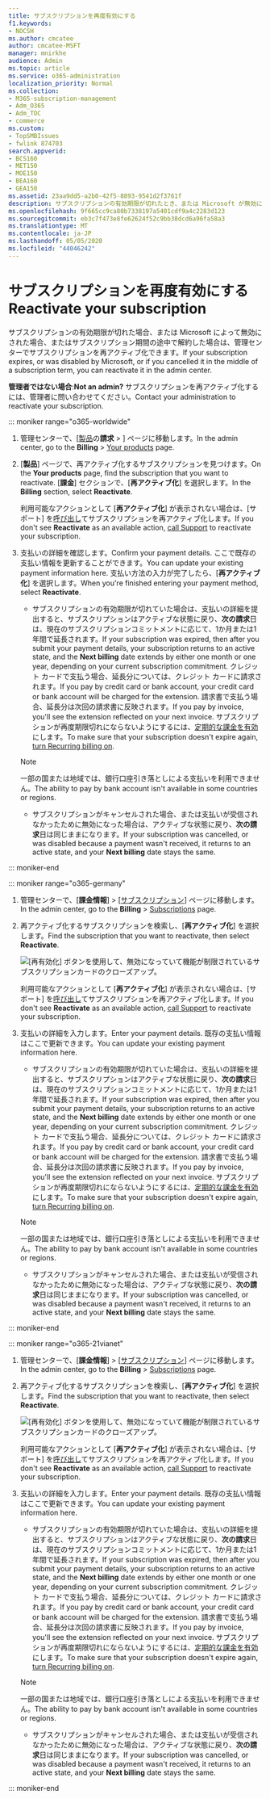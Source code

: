 ```yaml
---
title: サブスクリプションを再度有効にする
f1.keywords:
- NOCSH
ms.author: cmcatee
author: cmcatee-MSFT
manager: mnirkhe
audience: Admin
ms.topic: article
ms.service: o365-administration
localization_priority: Normal
ms.collection:
- M365-subscription-management
- Adm_O365
- Adm_TOC
- commerce
ms.custom:
- TopSMBIssues
- fwlink 874703
search.appverid:
- BCS160
- MET150
- MOE150
- BEA160
- GEA150
ms.assetid: 23aa9dd5-a2b0-42f5-8893-9541d2f3761f
description: サブスクリプションの有効期限が切れたとき、または Microsoft が無効にされた場合、または途中でキャンセルした場合に、サブスクリプションを再アクティブ化する方法について説明します。
ms.openlocfilehash: 9f665cc9ca80b7338197a5401cdf9a4c2283d123
ms.sourcegitcommit: eb3c7f473e8fe62624f52c9bb38dcd6a96fa58a3
ms.translationtype: MT
ms.contentlocale: ja-JP
ms.lasthandoff: 05/05/2020
ms.locfileid: "44046242"
---
```

# <a name="reactivate-your-subscription"></a><span data-ttu-id="6505d-103">サブスクリプションを再度有効にする</span><span class="sxs-lookup"><span data-stu-id="6505d-103">Reactivate your subscription</span></span>

<span data-ttu-id="6505d-104">サブスクリプションの有効期限が切れた場合、または Microsoft によって無効にされた場合、またはサブスクリプション期間の途中で解約した場合は、管理センターでサブスクリプションを再アクティブ化できます。</span><span class="sxs-lookup"><span data-stu-id="6505d-104">If your subscription expires, or was disabled by Microsoft, or if you cancelled it in the middle of a subscription term, you can reactivate it in the admin center.</span></span>
  
 <span data-ttu-id="6505d-105">**管理者ではない場合**:</span><span class="sxs-lookup"><span data-stu-id="6505d-105">**Not an admin?**</span></span> <span data-ttu-id="6505d-106">サブスクリプションを再アクティブ化するには、管理者に問い合わせてください。</span><span class="sxs-lookup"><span data-stu-id="6505d-106">Contact your administration to reactivate your subscription.</span></span>

::: moniker range="o365-worldwide"

1. <span data-ttu-id="6505d-107">管理センターで、[<a href="https://go.microsoft.com/fwlink/p/?linkid=842054" target="_blank">製品</a>の**請求** \> ] ページに移動します。</span><span class="sxs-lookup"><span data-stu-id="6505d-107">In the admin center, go to the **Billing** \> <a href="https://go.microsoft.com/fwlink/p/?linkid=842054" target="_blank">Your products</a> page.</span></span>

2. <span data-ttu-id="6505d-108">[**製品**] ページで、再アクティブ化するサブスクリプションを見つけます。</span><span class="sxs-lookup"><span data-stu-id="6505d-108">On the **Your products** page, find the subscription that you want to reactivate.</span></span> <span data-ttu-id="6505d-109">[**課金**] セクションで、[**再アクティブ化**] を選択します。</span><span class="sxs-lookup"><span data-stu-id="6505d-109">In the **Billing** section, select **Reactivate**.</span></span>
  
    <span data-ttu-id="6505d-110">利用可能なアクションとして [**再アクティブ化**] が表示されない場合は、[サポート] を[呼び出し](../../admin/contact-support-for-business-products.md)てサブスクリプションを再アクティブ化します。</span><span class="sxs-lookup"><span data-stu-id="6505d-110">If you don't see **Reactivate** as an available action, [call Support](../../admin/contact-support-for-business-products.md) to reactivate your subscription.</span></span>

3. <span data-ttu-id="6505d-111">支払いの詳細を確認します。</span><span class="sxs-lookup"><span data-stu-id="6505d-111">Confirm your payment details.</span></span> <span data-ttu-id="6505d-112">ここで既存の支払い情報を更新することができます。</span><span class="sxs-lookup"><span data-stu-id="6505d-112">You can update your existing payment information here.</span></span> <span data-ttu-id="6505d-113">支払い方法の入力が完了したら、[**再アクティブ化**] を選択します。</span><span class="sxs-lookup"><span data-stu-id="6505d-113">When you're finished entering your payment method, select **Reactivate**.</span></span>

      - <span data-ttu-id="6505d-114">サブスクリプションの有効期限が切れていた場合は、支払いの詳細を提出すると、サブスクリプションはアクティブな状態に戻り、**次の請求**日は、現在のサブスクリプションコミットメントに応じて、1か月または1年間で延長されます。</span><span class="sxs-lookup"><span data-stu-id="6505d-114">If your subscription was expired, then after you submit your payment details, your subscription returns to an active state, and the **Next billing** date extends by either one month or one year, depending on your current subscription commitment.</span></span> <span data-ttu-id="6505d-115">クレジット カードで支払う場合、延長分については、クレジット カードに請求されます。</span><span class="sxs-lookup"><span data-stu-id="6505d-115">If you pay by credit card or bank account, your credit card or bank account will be charged for the extension.</span></span> <span data-ttu-id="6505d-116">請求書で支払う場合、延長分は次回の請求書に反映されます。</span><span class="sxs-lookup"><span data-stu-id="6505d-116">If you pay by invoice, you'll see the extension reflected on your next invoice.</span></span> <span data-ttu-id="6505d-117">サブスクリプションが再度期限切れにならないようにするには、[定期的な課金を有効](renew-your-subscription.md#turn-recurring-billing-off-or-on)にします。</span><span class="sxs-lookup"><span data-stu-id="6505d-117">To make sure that your subscription doesn't expire again, [turn Recurring billing on](renew-your-subscription.md#turn-recurring-billing-off-or-on).</span></span>

    > [!NOTE]
    > <span data-ttu-id="6505d-118">一部の国または地域では、銀行口座引き落としによる支払いを利用できません。</span><span class="sxs-lookup"><span data-stu-id="6505d-118">The ability to pay by bank account isn't available in some countries or regions.</span></span>
  
      - <span data-ttu-id="6505d-119">サブスクリプションがキャンセルされた場合、または支払いが受信されなかったために無効になった場合は、アクティブな状態に戻り、**次の請求**日は同じままになります。</span><span class="sxs-lookup"><span data-stu-id="6505d-119">If your subscription was cancelled, or was disabled because a payment wasn't received, it returns to an active state, and your **Next billing** date stays the same.</span></span>

::: moniker-end

::: moniker range="o365-germany"
  
1. <span data-ttu-id="6505d-120">管理センターで、[**課金情報**] \> [<a href="https://go.microsoft.com/fwlink/p/?linkid=847745" target="_blank">サブスクリプション</a>] ページに移動します。</span><span class="sxs-lookup"><span data-stu-id="6505d-120">In the admin center, go to the **Billing** \> <a href="https://go.microsoft.com/fwlink/p/?linkid=847745" target="_blank">Subscriptions</a> page.</span></span>

2. <span data-ttu-id="6505d-121">再アクティブ化するサブスクリプションを検索し、[**再アクティブ化**] を選択します。</span><span class="sxs-lookup"><span data-stu-id="6505d-121">Find the subscription that you want to reactivate, then select **Reactivate**.</span></span>

    ![[再有効化] ボタンを使用して、無効になっていて機能が制限されているサブスクリプションカードのクローズアップ。](../../media/4042c2c7-48d3-4add-963f-42f9fbcede07.png)
  
    <span data-ttu-id="6505d-123">利用可能なアクションとして [**再アクティブ化**] が表示されない場合は、[サポート] を[呼び出し](../../admin/contact-support-for-business-products.md)てサブスクリプションを再アクティブ化します。</span><span class="sxs-lookup"><span data-stu-id="6505d-123">If you don't see **Reactivate** as an available action, [call Support](../../admin/contact-support-for-business-products.md) to reactivate your subscription.</span></span>

3. <span data-ttu-id="6505d-124">支払いの詳細を入力します。</span><span class="sxs-lookup"><span data-stu-id="6505d-124">Enter your payment details.</span></span> <span data-ttu-id="6505d-125">既存の支払い情報はここで更新できます。</span><span class="sxs-lookup"><span data-stu-id="6505d-125">You can update your existing payment information here.</span></span>

      - <span data-ttu-id="6505d-126">サブスクリプションの有効期限が切れていた場合は、支払いの詳細を提出すると、サブスクリプションはアクティブな状態に戻り、**次の請求**日は、現在のサブスクリプションコミットメントに応じて、1か月または1年間で延長されます。</span><span class="sxs-lookup"><span data-stu-id="6505d-126">If your subscription was expired, then after you submit your payment details, your subscription returns to an active state, and the **Next billing** date extends by either one month or one year, depending on your current subscription commitment.</span></span> <span data-ttu-id="6505d-127">クレジット カードで支払う場合、延長分については、クレジット カードに請求されます。</span><span class="sxs-lookup"><span data-stu-id="6505d-127">If you pay by credit card or bank account, your credit card or bank account will be charged for the extension.</span></span> <span data-ttu-id="6505d-128">請求書で支払う場合、延長分は次回の請求書に反映されます。</span><span class="sxs-lookup"><span data-stu-id="6505d-128">If you pay by invoice, you'll see the extension reflected on your next invoice.</span></span> <span data-ttu-id="6505d-129">サブスクリプションが再度期限切れにならないようにするには、[定期的な課金を有効](renew-your-subscription.md#turn-recurring-billing-off-or-on)にします。</span><span class="sxs-lookup"><span data-stu-id="6505d-129">To make sure that your subscription doesn't expire again, [turn Recurring billing on](renew-your-subscription.md#turn-recurring-billing-off-or-on).</span></span>

    > [!NOTE]
    > <span data-ttu-id="6505d-130">一部の国または地域では、銀行口座引き落としによる支払いを利用できません。</span><span class="sxs-lookup"><span data-stu-id="6505d-130">The ability to pay by bank account isn't available in some countries or regions.</span></span>
  
      - <span data-ttu-id="6505d-131">サブスクリプションがキャンセルされた場合、または支払いが受信されなかったために無効になった場合は、アクティブな状態に戻り、**次の請求**日は同じままになります。</span><span class="sxs-lookup"><span data-stu-id="6505d-131">If your subscription was cancelled, or was disabled because a payment wasn't received, it returns to an active state, and your **Next billing** date stays the same.</span></span>

::: moniker-end

::: moniker range="o365-21vianet"
  
1. <span data-ttu-id="6505d-132">管理センターで、[**課金情報**] \> [<a href="https://go.microsoft.com/fwlink/p/?linkid=850626" target="_blank">サブスクリプション</a>] ページに移動します。</span><span class="sxs-lookup"><span data-stu-id="6505d-132">In the admin center, go to the **Billing** \> <a href="https://go.microsoft.com/fwlink/p/?linkid=850626" target="_blank">Subscriptions</a> page.</span></span>

2. <span data-ttu-id="6505d-133">再アクティブ化するサブスクリプションを検索し、[**再アクティブ化**] を選択します。</span><span class="sxs-lookup"><span data-stu-id="6505d-133">Find the subscription that you want to reactivate, then select **Reactivate**.</span></span>

    ![[再有効化] ボタンを使用して、無効になっていて機能が制限されているサブスクリプションカードのクローズアップ。](../../media/4042c2c7-48d3-4add-963f-42f9fbcede07.png)
  
    <span data-ttu-id="6505d-135">利用可能なアクションとして [**再アクティブ化**] が表示されない場合は、[サポート] を[呼び出し](../../admin/contact-support-for-business-products.md)てサブスクリプションを再アクティブ化します。</span><span class="sxs-lookup"><span data-stu-id="6505d-135">If you don't see **Reactivate** as an available action, [call Support](../../admin/contact-support-for-business-products.md) to reactivate your subscription.</span></span>

3. <span data-ttu-id="6505d-136">支払いの詳細を入力します。</span><span class="sxs-lookup"><span data-stu-id="6505d-136">Enter your payment details.</span></span> <span data-ttu-id="6505d-137">既存の支払い情報はここで更新できます。</span><span class="sxs-lookup"><span data-stu-id="6505d-137">You can update your existing payment information here.</span></span>

    - <span data-ttu-id="6505d-138">サブスクリプションの有効期限が切れていた場合は、支払いの詳細を提出すると、サブスクリプションはアクティブな状態に戻り、**次の請求**日は、現在のサブスクリプションコミットメントに応じて、1か月または1年間で延長されます。</span><span class="sxs-lookup"><span data-stu-id="6505d-138">If your subscription was expired, then after you submit your payment details, your subscription returns to an active state, and the **Next billing** date extends by either one month or one year, depending on your current subscription commitment.</span></span> <span data-ttu-id="6505d-139">クレジット カードで支払う場合、延長分については、クレジット カードに請求されます。</span><span class="sxs-lookup"><span data-stu-id="6505d-139">If you pay by credit card or bank account, your credit card or bank account will be charged for the extension.</span></span> <span data-ttu-id="6505d-140">請求書で支払う場合、延長分は次回の請求書に反映されます。</span><span class="sxs-lookup"><span data-stu-id="6505d-140">If you pay by invoice, you'll see the extension reflected on your next invoice.</span></span> <span data-ttu-id="6505d-141">サブスクリプションが再度期限切れにならないようにするには、[定期的な課金を有効](renew-your-subscription.md#turn-recurring-billing-off-or-on)にします。</span><span class="sxs-lookup"><span data-stu-id="6505d-141">To make sure that your subscription doesn't expire again, [turn Recurring billing on](renew-your-subscription.md#turn-recurring-billing-off-or-on).</span></span>

    > [!NOTE]
    > <span data-ttu-id="6505d-142">一部の国または地域では、銀行口座引き落としによる支払いを利用できません。</span><span class="sxs-lookup"><span data-stu-id="6505d-142">The ability to pay by bank account isn't available in some countries or regions.</span></span>
  
    - <span data-ttu-id="6505d-143">サブスクリプションがキャンセルされた場合、または支払いが受信されなかったために無効になった場合は、アクティブな状態に戻り、**次の請求**日は同じままになります。</span><span class="sxs-lookup"><span data-stu-id="6505d-143">If your subscription was cancelled, or was disabled because a payment wasn't received, it returns to an active state, and your **Next billing** date stays the same.</span></span>

::: moniker-end